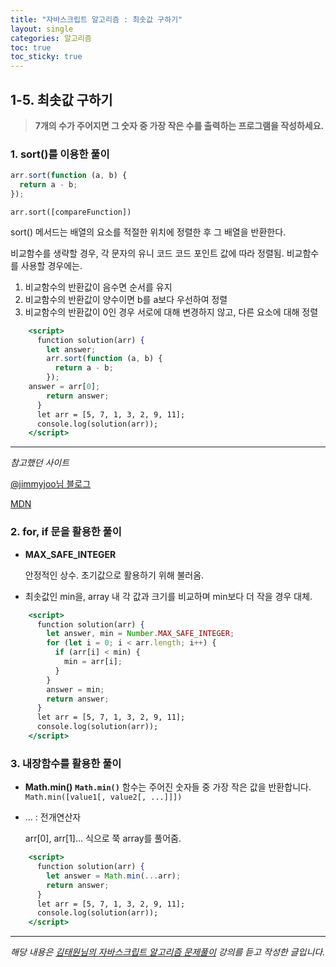 ```yaml
---
title: "자바스크립트 알고리즘 : 최솟값 구하기"
layout: single
categories: 알고리즘
toc: true
toc_sticky: true
---
```


## 1-5. 최솟값 구하기

> **7개의 수가 주어지면 그 숫자 중 가장 작은 수를 출력하는 프로그램을 작성하세요.**

### 1. sort()를 이용한 풀이

```jsx
arr.sort(function (a, b) {
  return a - b;
});
```

`arr.sort([compareFunction])`

sort() 메서드는 배열의 요소를 적절한 위치에 정렬한 후 그 배열을 반환한다.

비교함수를 생략할 경우, 각 문자의 유니 코드 코드 포인트 값에 따라 정렬됨.
비교함수를 사용할 경우에는.

1. 비교함수의 반환값이 음수면 순서를 유지
2. 비교함수의 반환값이 양수이면 b를 a보다 우선하여 정렬
3. 비교함수의 반환값이 0인 경우 서로에 대해 변경하지 않고, 다른 요소에 대해 정렬

```jsx
    <script>
      function solution(arr) {
        let answer;
        arr.sort(function (a, b) {
          return a - b;
        });
	answer = arr[0];
        return answer;
      }
      let arr = [5, 7, 1, 3, 2, 9, 11];
      console.log(solution(arr));
    </script>
```

---

_참고했던 사이트_

[@jimmyjoo님 블로그](https://velog.io/@jimmyjoo/%EC%9E%90%EB%B0%94%EC%8A%A4%ED%81%AC%EB%A6%BD%ED%8A%B8-%EB%B0%B0%EC%97%B4-%EC%A0%95%EB%A0%AC-%EB%A9%94%EC%86%8C%EB%93%9C-sort)

[MDN](https://developer.mozilla.org/ko/docs/Web/JavaScript/Reference/Global_Objects/Array/sort)

### 2. for, if 문을 활용한 풀이

- **MAX_SAFE_INTEGER**

  안정적인 상수. 초기값으로 활용하기 위해 불러옴.

- 최솟값인 min을, array 내 각 값과 크기를 비교하며 min보다 더 작을 경우 대체.

```jsx
    <script>
      function solution(arr) {
        let answer, min = Number.MAX_SAFE_INTEGER;
        for (let i = 0; i < arr.length; i++) {
          if (arr[i] < min) {
            min = arr[i];
          }
        }
        answer = min;
        return answer;
      }
      let arr = [5, 7, 1, 3, 2, 9, 11];
      console.log(solution(arr));
    </script>
```

### 3. 내장함수를 활용한 풀이

- **Math.min()**
  **`Math.min()`** 함수는 주어진 숫자들 중 가장 작은 값을 반환합니다.
  `Math.min([value1[, value2[, ...]]])`
- ... : 전개연산자

  arr[0], arr[1]... 식으로 쭉 array를 풀어줌.

```jsx
    <script>
      function solution(arr) {
        let answer = Math.min(...arr);
        return answer;
      }
      let arr = [5, 7, 1, 3, 2, 9, 11];
      console.log(solution(arr));
    </script>
```

---

_해당 내용은 [김태원님의 자바스크립트 알고리즘 문제풀이](https://www.inflearn.com/course/%EC%9E%90%EB%B0%94%EC%8A%A4%ED%81%AC%EB%A6%BD%ED%8A%B8-%EC%95%8C%EA%B3%A0%EB%A6%AC%EC%A6%98-%EB%AC%B8%EC%A0%9C%ED%92%80%EC%9D%B4/dashboard) 강의를 듣고 작성한 글입니다._
